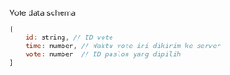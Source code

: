 Vote data schema
```javascript
{
    id: string, // ID vote
    time: number, // Waktu vote ini dikirim ke server
    vote: number  // ID paslon yang dipilih
}
```
